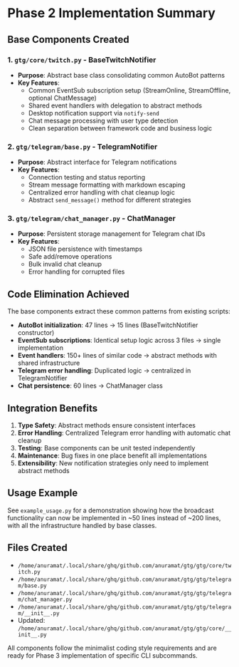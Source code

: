 # Phase 2 Implementation Summary

## Base Components Created

### 1. `gtg/core/twitch.py` - BaseTwitchNotifier
- **Purpose**: Abstract base class consolidating common AutoBot patterns
- **Key Features**:
  - Common EventSub subscription setup (StreamOnline, StreamOffline, optional ChatMessage)
  - Shared event handlers with delegation to abstract methods
  - Desktop notification support via `notify-send`
  - Chat message processing with user type detection
  - Clean separation between framework code and business logic

### 2. `gtg/telegram/base.py` - TelegramNotifier
- **Purpose**: Abstract interface for Telegram notifications
- **Key Features**:
  - Connection testing and status reporting
  - Stream message formatting with markdown escaping
  - Centralized error handling with chat cleanup logic
  - Abstract `send_message()` method for different strategies

### 3. `gtg/telegram/chat_manager.py` - ChatManager
- **Purpose**: Persistent storage management for Telegram chat IDs
- **Key Features**:
  - JSON file persistence with timestamps
  - Safe add/remove operations
  - Bulk invalid chat cleanup
  - Error handling for corrupted files

## Code Elimination Achieved

The base components extract these common patterns from existing scripts:
- **AutoBot initialization**: 47 lines → 15 lines (BaseTwitchNotifier constructor)
- **EventSub subscriptions**: Identical setup logic across 3 files → single implementation
- **Event handlers**: 150+ lines of similar code → abstract methods with shared infrastructure
- **Telegram error handling**: Duplicated logic → centralized in TelegramNotifier
- **Chat persistence**: 60 lines → ChatManager class

## Integration Benefits

1. **Type Safety**: Abstract methods ensure consistent interfaces
2. **Error Handling**: Centralized Telegram error handling with automatic chat cleanup
3. **Testing**: Base components can be unit tested independently
4. **Maintenance**: Bug fixes in one place benefit all implementations
5. **Extensibility**: New notification strategies only need to implement abstract methods

## Usage Example

See `example_usage.py` for a demonstration showing how the broadcast functionality can now be implemented in ~50 lines instead of ~200 lines, with all the infrastructure handled by base classes.

## Files Created

- `/home/anuramat/.local/share/ghq/github.com/anuramat/gtg/gtg/core/twitch.py`
- `/home/anuramat/.local/share/ghq/github.com/anuramat/gtg/gtg/telegram/base.py`
- `/home/anuramat/.local/share/ghq/github.com/anuramat/gtg/gtg/telegram/chat_manager.py`
- `/home/anuramat/.local/share/ghq/github.com/anuramat/gtg/gtg/telegram/__init__.py`
- Updated: `/home/anuramat/.local/share/ghq/github.com/anuramat/gtg/gtg/core/__init__.py`

All components follow the minimalist coding style requirements and are ready for Phase 3 implementation of specific CLI subcommands.